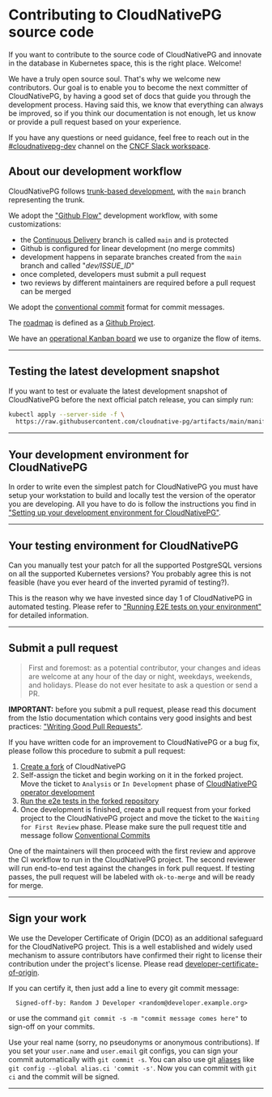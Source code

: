 # Contributing to CloudNativePG source code

If you want to contribute to the source code of CloudNativePG and innovate in
the database in Kubernetes space, this is the right place. Welcome!

We have a truly open source soul. That's why we welcome new contributors. Our
goal is to enable you to become the next committer of CloudNativePG, by having
a good set of docs that guide you through the development process. Having said this,
we know that everything can always be improved, so if you think our documentation
is not enough, let us know or provide a pull request based on your experience.

If you have any questions or need guidance, feel free to reach out in the
[#cloudnativepg-dev](https://cloud-native.slack.com/archives/C08MW1HKF40) channel
on the [CNCF Slack workspace](https://communityinviter.com/apps/cloud-native/cncf).

## About our development workflow

CloudNativePG follows [trunk-based development](https://cloud.google.com/architecture/devops/devops-tech-trunk-based-development),
with the `main` branch representing the trunk.

We adopt the ["Github Flow"](https://guides.github.com/introduction/flow/)
development workflow, with some customizations:

- the [Continuous Delivery](https://cloud.google.com/architecture/devops/devops-tech-continuous-delivery)
  branch is called `main` and is protected
- Github is configured for linear development (no merge commits)
- development happens in separate branches created from the `main` branch and
  called "*dev/ISSUE_ID*"
- once completed, developers must submit a pull request
- two reviews by different maintainers are required before a pull request can be merged

We adopt the [conventional commit](https://www.conventionalcommits.org/en/v1.0.0/)
format for commit messages.

The [roadmap](https://github.com/orgs/cloudnative-pg/projects/1) is defined as a [Github Project](https://docs.github.com/en/issues/trying-out-the-new-projects-experience/about-projects).

We have an [operational Kanban board](https://github.com/orgs/cloudnative-pg/projects/2)
we use to organize the flow of items.

---

<!--
TODO:

- Add architecture diagrams in the "contribute" folder
- ...

-->

## Testing the latest development snapshot

If you want to test or evaluate the latest development snapshot of
CloudNativePG before the next official patch release, you can simply run:

```sh
kubectl apply --server-side -f \
  https://raw.githubusercontent.com/cloudnative-pg/artifacts/main/manifests/operator-manifest.yaml
```

---

## Your development environment for CloudNativePG

In order to write even the simplest patch for CloudNativePG you must have setup
your workstation to build and locally test the version of the operator you are
developing.  All you have to do is follow the instructions you find in
["Setting up your development environment for CloudNativePG"](development_environment/README.md).

---

## Your testing environment for CloudNativePG

Can you manually test your patch for all the supported PostgreSQL versions on
all the supported Kubernetes versions? You probably agree this is not feasible
(have you ever heard of the inverted pyramid of testing?).

This is the reason why we have invested since day 1 of CloudNativePG in
automated testing. Please refer to ["Running E2E tests on your environment"](./e2e_testing_environment/README.md)
for detailed information.

---

## Submit a pull request

> First and foremost: as a potential contributor, your changes and ideas are
> welcome at any hour of the day or night, weekdays, weekends, and holidays.
> Please do not ever hesitate to ask a question or send a PR.

**IMPORTANT:** before you submit a pull request, please read this document from
the Istio documentation which contains very good insights and best practices:
["Writing Good Pull Requests"](https://github.com/istio/istio/wiki/Writing-Good-Pull-Requests).

If you have written code for an improvement to CloudNativePG or a bug fix,
please follow this procedure to submit a pull request:

1. [Create a fork](development_environment/README.md#forking-the-repository) of CloudNativePG
2. Self-assign the ticket and begin working on it in the forked project. Move
   the ticket to `Analysis` or `In Development` phase of
   [CloudNativePG operator development](https://github.com/orgs/cloudnative-pg/projects/2)
3. [Run the e2e tests in the forked repository](e2e_testing_environment/README.md#running-e2e-tests-on-a-fork-of-the-repository)
4. Once development is finished, create a pull request from your forked project
   to the CloudNativePG project and move the ticket to the `Waiting for First Review`
   phase. Please make sure the pull request title and message follow
   [Conventional Commits](https://www.conventionalcommits.org/en/v1.0.0/)


One of the maintainers will then proceed with the first review and approve the
CI workflow to run in the CloudNativePG project.  The second reviewer will run
end-to-end test against the changes in fork pull request. If testing passes,
the pull request will be labeled with `ok-to-merge` and will be ready for
merge.

---

## Sign your work

We use the Developer Certificate of Origin (DCO) as an additional safeguard for
the CloudNativePG project. This is a well established and widely used mechanism
to assure contributors have confirmed their right to license their contribution
under the project's license. Please read
[developer-certificate-of-origin](./developer-certificate-of-origin).

If you can certify it, then just add a line to every git commit message:

```
  Signed-off-by: Random J Developer <random@developer.example.org>
```

or use the command `git commit -s -m "commit message comes here"` to sign-off on your commits.

Use your real name (sorry, no pseudonyms or anonymous contributions).
If you set your `user.name` and `user.email` git configs, you can sign your
commit automatically with `git commit -s`.
You can also use git [aliases](https://git-scm.com/book/en/v2/Git-Basics-Git-Aliases)
like `git config --global alias.ci 'commit -s'`. Now you can commit with `git ci` and the
commit will be signed.

---
